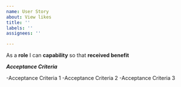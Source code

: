```yaml
---
name: User Story
about: View likes
title: ''
labels: ''
assignees: ''

---
```


As a **role** I can **capability** so that  **received benefit**


***Acceptance Criteria***

-Acceptance Criteria 1
-Acceptance Criteria 2
-Acceptance Criteria 3
